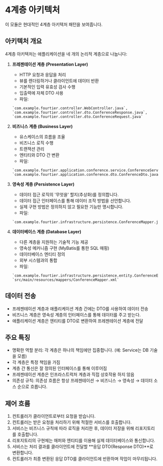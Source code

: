 # 4계층 아키텍처

이 모듈은 현대적인 4계층 아키텍처 패턴을 보여줍니다.

## 아키텍처 개요

4계층 아키텍처는 애플리케이션을 네 개의 논리적 계층으로 나눕니다:

1. **프레젠테이션 계층 (Presentation Layer)**
   - HTTP 요청과 응답을 처리
   - 뷰를 렌더링하거나 클라이언트에 데이터 반환
   - 기본적인 입력 유효성 검사 수행
   - 입출력에 자체 DTO 사용
   - 파일: 
   ```
   `com.example.fourtier.controller.WebController.java`, 
   `com.example.fourtier.controller.dto.ConferenceResponse.java`, 
   `com.example.fourtier.controller.dto.ConferenceRequest.java`
   ``` 

2. **비즈니스 계층 (Business Layer)**
   - 유스케이스의 흐름을 조율
   - 비즈니스 로직 수행
   - 트랜잭션 관리
   - 엔티티와 DTO 간 변환
   - 파일: 
   ```
   `com.example.fourtier.application.conference.service.ConferenceService.java`, 
   `com.example.fourtier.application.conference.dto.ConferenceDto.java`
   ``` 

3. **영속성 계층 (Persistence Layer)**
   - 데이터 접근 로직의 '무엇을' 할지(추상화)를 정의합니다.
   - 데이터 접근 인터페이스를 통해 데이터 조작 방법을 선언합니다.
   - 실제 구현 방법은 정의하지 않고 필요한 기능만 명시합니다.
   - 파일: 
   ```
   `com.example.fourtier.infrastructure.persistence.ConferenceMapper.java`
   ```

4. **데이터베이스 계층 (Database Layer)**
   - 다른 계층을 지원하는 기술적 기능 제공
   - 영속성 메커니즘 구현 (MyBatis를 통한 SQL 매핑)
   - 데이터베이스 엔티티 정의
   - 외부 시스템과의 통합
   - 파일: 
   ```
   `com.example.fourtier.infrastructure.persistence.entity.ConferenceEntity.java`, 
   `src/main/resources/mappers/ConferenceMapper.xml`
   ``` 

## 데이터 전송

- 프레젠테이션 계층과 애플리케이션 계층 간에는 DTO를 사용하여 데이터 전송
- 비즈니스 계층은 영속성 계층의 인터페이스를 통해 데이터를 주고 받는다.
- 애플리케이션 계층은 엔티티를 DTO로 변환하여 프레젠테이션 계층에 전달

## 주요 특징

- 명확한 역할 분리: 각 계층은 하나의 책임에만 집중합니다. (예: Service는 DB 기술을 모름)
- 각 계층은 특정 책임을 가짐
- 계층 간 통신은 잘 정의된 인터페이스를 통해 이루어짐
- 프레젠테이션 계층은 인프라스트럭처 계층과 직접 상호작용 하지 않음
- 의존성 규칙: 의존성 흐름은 항상 프레젠테이션 → 비즈니스 → 영속성 → 데이터 소스 순으로 흐릅니다.

## 제어 흐름

1. 컨트롤러가 클라이언트로부터 요청을 받습니다.
2. 컨트롤러는 받은 요청을 처리하기 위해 적절한 서비스를 호출합니다.
3. 서비스는 비즈니스 규칙에 따라 로직을 처리한 후, 데이터 저장을 위해 리포지토리를 호출합니다.
4. 리포지토리의 구현체는 매퍼와 엔티티를 이용해 실제 데이터베이스와 통신합니다.
5. 서비스는 처리 결과를 클라이언트에 전달할 **응답 DTO(Response DTO)**로 변환합니다.
6. 컨트롤러가 최종 변환된 응답 DTO를 클라이언트에 반환하며 작업이 마무리됩니다.
